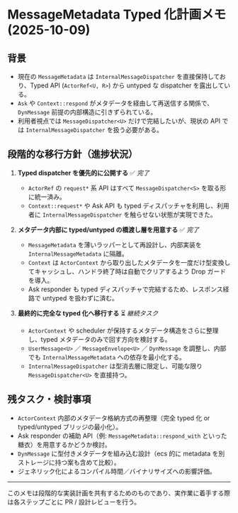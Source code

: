 # MessageMetadata Typed 化計画メモ (2025-10-09)

## 背景
- 現在の `MessageMetadata` は `InternalMessageDispatcher` を直接保持しており、Typed API (`ActorRef<U, R>`) から untyped な dispatcher を露出している。
- `Ask` や `Context::respond` がメタデータを経由して再送信する関係で、`DynMessage` 前提の内部構造に引きずられている。
- 利用者視点では `MessageDispatcher<U>` だけで完結したいが、現状の API では `InternalMessageDispatcher` を扱う必要がある。

## 段階的な移行方針（進捗状況）
1. **Typed dispatcher を優先的に公開する** ✅ *完了*
   - `ActorRef` の `request*` 系 API はすべて `MessageDispatcher<S>` を取る形に統一済み。
   - `Context::request*` や Ask API も typed ディスパッチャを利用し、利用者に `InternalMessageDispatcher` を触らせない状態が実現できた。

2. **メタデータ内部に typed/untyped の橋渡し層を用意する** ✅ *完了*
   - `MessageMetadata` を薄いラッパーとして再設計し、内部実装を `InternalMessageMetadata` に隔離。
   - `Context` は `ActorContext` から取り出したメタデータを一度だけ型変換してキャッシュし、ハンドラ終了時は自動でクリアするよう Drop ガードを導入。
   - Ask responder も typed ディスパッチャで完結するため、レスポンス経路で untyped を扱わずに済む。

3. **最終的に完全な typed 化へ移行する** ⏳ *継続タスク*
   - `ActorContext` や scheduler が保持するメタデータ構造をさらに整理し、typed メタデータのみで回す方向を検討する。
   - `UserMessage<U>` ／ `MessageEnvelope<U>` ／ `DynMessage` を調整し、内部でも `InternalMessageMetadata` への依存を最小化する。
   - `InternalMessageDispatcher` は型消去層に限定し、可能な限り `MessageDispatcher<U>` を直接持つ。

## 残タスク・検討事項
- `ActorContext` 内部のメタデータ格納方式の再整理（完全 typed 化 or typed/untyped ブリッジの最小化）。
- Ask responder の補助 API（例: `MessageMetadata::respond_with` といった糖衣）を用意するかどうか検討。
- `DynMessage` に型付きメタデータを組み込む設計（ecs 的に metadata を別ストレージに持つ案も含めて比較）。
- ジェネリック化によるコンパイル時間／バイナリサイズへの影響評価。

---
このメモは段階的な実装計画を共有するためのものであり、実作業に着手する際は各ステップごとに PR / 設計レビューを行う。
